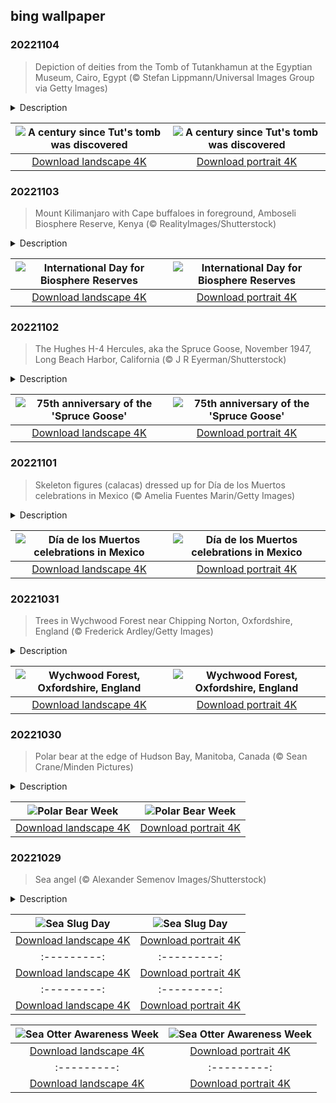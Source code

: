 ## bing wallpaper

### 20221104

> Depiction of deities from the Tomb of Tutankhamun at the Egyptian Museum, Cairo, Egypt (© Stefan Lippmann/Universal Images Group via Getty Images)

<details>
<summary>Description</summary>

> A hundred years ago today, British archaeologist and Egyptologist Howard Carter discovered the sarcophagus of Tutankhamun, better known as King Tut, in Egypt's Valley of the Kings. Though they first uncovered the tomb of the 'boy king' on November 4, 1922, Carter and crew took years to excavate the burial site. What they found astonished the world. It was loaded with more than 5,000 artifacts, including a solid gold coffin, face mask, thrones, archery bows, trumpets, a lotus chalice, furniture, food, wine, sandals, gold caps to protect Tut's toes, and fresh linen underwear. Because you should always bring clean undies, even when you're crossing into the realm of the dead.
> 
> Though Tut is considered a minor pharaoh by historians, the discovery of his tomb was one of the most significant in the history of archaeology. The burial site was remarkably well preserved—unlike many neighboring tombs, it was untouched by grave robbers, thanks to debris covering the entrance for most of the tomb's existence. In the 1960s, Egypt allowed the treasures of King Tut to leave the country for display, and the exhibit has traveled the world numerous times. Today, King Tut's death mask and sarcophagus are displayed here at the Egyptian Museum in Cairo.
> 
> 

</details>

| ![A century since Tut's tomb was discovered](https://cn.bing.com/th?id=OHR.Deities_EN-US8555427337_UHD.jpg&pid=hp&w=400&h=224&rs=1&c=4) | ![A century since Tut's tomb was discovered](https://cn.bing.com/th?id=OHR.Deities_EN-US8555427337_1080x1920.jpg&pid=hp&w=155&h=315&rs=1&c=4) |
|:---------:|:---------:|
| [Download landscape 4K](https://cn.bing.com/th?id=OHR.Deities_EN-US8555427337_UHD.jpg) | [Download portrait 4K](https://cn.bing.com/th?id=OHR.Deities_EN-US8555427337_1080x1920.jpg) |

### 20221103

> Mount Kilimanjaro with Cape buffaloes in foreground, Amboseli Biosphere Reserve, Kenya (© RealityImages/Shutterstock)

<details>
<summary>Description</summary>

> UNESCO designated November 3, 2022, the first annual International Day for Biosphere Reserves. Biosphere reserves are vast areas around the world used to promote biodiversity, cultural diversity, environmentally sustainable economic development, and research and education on how humans can coexist with nature.
> 
> The Amboseli Biosphere Reserve, which we feature today, is located on the Kenyan side of Mount Kilimanjaro and includes an amazing variety of ecological zones, including dry mountain forests, mountains, savannah rangelands, wetlands, and swamps. Elephants, lions, and giraffes make their home in the Amboseli. Designated a UNESCO biosphere reserve in 1980, Amboseli was a focus of a UN-sponsored program to ensure the long-term conservation of biodiversity in the area, partly by involving the local population in sustainable use.
> 
> 

</details>

| ![International Day for Biosphere Reserves](https://cn.bing.com/th?id=OHR.AmboseliBioshere_EN-US9391999022_UHD.jpg&pid=hp&w=400&h=224&rs=1&c=4) | ![International Day for Biosphere Reserves](https://cn.bing.com/th?id=OHR.AmboseliBioshere_EN-US9391999022_1080x1920.jpg&pid=hp&w=155&h=315&rs=1&c=4) |
|:---------:|:---------:|
| [Download landscape 4K](https://cn.bing.com/th?id=OHR.AmboseliBioshere_EN-US9391999022_UHD.jpg) | [Download portrait 4K](https://cn.bing.com/th?id=OHR.AmboseliBioshere_EN-US9391999022_1080x1920.jpg) |

### 20221102

> The Hughes H-4 Hercules, aka the Spruce Goose, November 1947, Long Beach Harbor, California (© J R Eyerman/Shutterstock)

<details>
<summary>Description</summary>

> Today we're looking back to a time when an eccentric billionaire's dream of reaching new heights was still a novel idea. It was 75 years ago today that Howard Hughes' 'flying boat,' dubbed the 'Spruce Goose,' made its one and only flight. Officially named the Hughes H-4 Hercules, the press persisted in calling it the 'Spruce Goose' even though it was constructed almost entirely of birch wood. The plane was commissioned in 1942 by American industrialist Henry Kaiser, who supplied ships to the US during World War II. Kaiser recruited Hughes—the film producer turned pilot, engineer, and business magnate—to build a flying cargo ship that could avoid German submarines while transporting troops and war supplies across the Atlantic. The contract called for three of the planes to be built within two years. Hughes was still working on the design when the war ended—in the end, he delivered only the one in our photo, two years after V-E Day.
> 
> Adjusted for inflation, the Spruce Goose cost roughly $213 million. It remains the largest flying boat ever built and when it was finished, it had the longest wingspan of any previously built aircraft at 320 feet, 11 inches. Even though the plane was no longer needed for the war effort, Hughes was committed to seeing it fly, which it did, but just barely. After liftoff, it flew at 135 mph roughly 70 feet above the water. It cruised for about a mile for a whopping 26 seconds. 'I put the sweat of my life into this thing,' Hughes had said just a few months prior, vowing to leave the country if it was a failure. Failure is in the eye of the beholder, however, as Hughes never left and his spending of government funds was considered reasonable, because, technically, the Spruce Goose did fly.
> 
> 

</details>

| ![75th anniversary of the 'Spruce Goose'](https://cn.bing.com/th?id=OHR.SpruceGoose_EN-US0021752220_UHD.jpg&pid=hp&w=400&h=224&rs=1&c=4) | ![75th anniversary of the 'Spruce Goose'](https://cn.bing.com/th?id=OHR.SpruceGoose_EN-US0021752220_1080x1920.jpg&pid=hp&w=155&h=315&rs=1&c=4) |
|:---------:|:---------:|
| [Download landscape 4K](https://cn.bing.com/th?id=OHR.SpruceGoose_EN-US0021752220_UHD.jpg) | [Download portrait 4K](https://cn.bing.com/th?id=OHR.SpruceGoose_EN-US0021752220_1080x1920.jpg) |

### 20221101

> Skeleton figures (calacas) dressed up for Día de los Muertos celebrations in Mexico (© Amelia Fuentes Marin/Getty Images)

<details>
<summary>Description</summary>

> It may seem odd to celebrate death—after all, it's the end of our personal era. But tell that to people who celebrate the Day of the Dead, or el Día de los Muertos, and they'll smile. They may explain that death is part of the circle of life, and as natural as any other human milestone. As our photo shows, the Day of the Dead is a big holiday in Mexico, where calacas—skeleton figures of musicians, workers, and other folks in merry scenes of everyday 'life'—lurk everywhere for weeks before the main event. Of course, living people also play dead for the day, donning skeleton outfits, masks, and grotesque makeup. Music, processions, and food add to the quirky, fun carnival atmosphere.
> 
> The Day of the Dead has deep roots in Mexico. In Aztec times, for example, the belief was that after people died, they traveled to the Land of the Dead, called Chicunamictlán. Mexico's pre-Hispanic beliefs eventually melded with Catholic celebrations of All Saints' Day and All Souls' Day to create the joyous event celebrated today. Families leave food or other gifts on their loved ones' graves or on homemade altars called 'ofrendas,' welcoming deceased relatives for the day. No wonder it's viewed as a happy holiday—you get to hang out with the spirits of the dearly loved people whom you've lost. (Just don't let Uncle Joe tell one of his jokes.)
> 
> 

</details>

| ![Día de los Muertos celebrations in Mexico](https://cn.bing.com/th?id=OHR.Calacas_EN-US6430903741_UHD.jpg&pid=hp&w=400&h=224&rs=1&c=4) | ![Día de los Muertos celebrations in Mexico](https://cn.bing.com/th?id=OHR.Calacas_EN-US6430903741_1080x1920.jpg&pid=hp&w=155&h=315&rs=1&c=4) |
|:---------:|:---------:|
| [Download landscape 4K](https://cn.bing.com/th?id=OHR.Calacas_EN-US6430903741_UHD.jpg) | [Download portrait 4K](https://cn.bing.com/th?id=OHR.Calacas_EN-US6430903741_1080x1920.jpg) |

### 20221031

> Trees in Wychwood Forest near Chipping Norton, Oxfordshire, England (© Frederick Ardley/Getty Images)

<details>
<summary>Description</summary>

> What better way to spend Halloween than with a ghostly apparition in a scary haunted forest? Today we've (ill-advisedly?) wandered into Wychwood, an English forest with more than its share of spooky backstory. Many people walking in these woods have reported unexplained phenomena, such as feeling a hand on their shoulder and turning to find…no one. Or hearing children wailing as they're driven through the forest in a ghostly horse-drawn carriage.
> 
> But maybe the most spine-tingling yarn linked to Wychwood is that of Amy Robsart, whose ghost is said to haunt the forest. Born almost 500 years ago, she was the first wife of Robert Dudley, Earl of Leicester, a favorite—and perhaps love interest—of Elizabeth I of England. Robsart died mysteriously from a fall down the stairs in Cumnor Place, the couple's rented home in Oxfordshire, while Dudley was away at the royal court. But was it murder? Suicide? A simple misstep? Theories and conspiracies abound to this day.
> 
> Legend has it that her apparition lingered at the foot of the stairs, screaming, and Dudley never slept in that house again. But later, as he rode through Wychwood one day, the specter of Robsart caught up with him and told him he'd be dead within 10 days—and he was. So, if you find yourself walking in Wychwood this Halloween, or any night, stay clear of ghostly women with dire warnings. [Note: This photo was enhanced with the help of AI image-generating tools.]

</details>

| ![Wychwood Forest, Oxfordshire, England](https://cn.bing.com/th?id=OHR.WychwoodForest_EN-US6378774990_UHD.jpg&pid=hp&w=400&h=224&rs=1&c=4) | ![Wychwood Forest, Oxfordshire, England](https://cn.bing.com/th?id=OHR.WychwoodForest_EN-US6378774990_1080x1920.jpg&pid=hp&w=155&h=315&rs=1&c=4) |
|:---------:|:---------:|
| [Download landscape 4K](https://cn.bing.com/th?id=OHR.WychwoodForest_EN-US6378774990_UHD.jpg) | [Download portrait 4K](https://cn.bing.com/th?id=OHR.WychwoodForest_EN-US6378774990_1080x1920.jpg) |

### 20221030

> Polar bear at the edge of Hudson Bay, Manitoba, Canada (© Sean Crane/Minden Pictures)

<details>
<summary>Description</summary>

> The largest carnivore on land roams the icy north. Polar bears like this one spend much of their lives on sea ice rather than terra firma, stalking their favorite prey: seals. Superbly insulated against the cold, polar bears are uniquely suited for life on the ice—so they're especially vulnerable to a warming planet. Their plight is the focus of Polar Bear Week, observed the first week of every November, bringing attention to these creatures who live far out of sight of most humans.
> 
> Polar bears live in portions of Greenland, Norway, Russia, Alaska, and Canada. Most of Canada's polar bears live near the vast Hudson Bay, seen here near the delta of the Seal River. As summer ends, hungry bears who have been living on fat reserves for months gather on the shores of Hudson Bay, waiting for ice to form so they can return to the hunt. Due to climate change, the ice-free period of summer has grown longer, cutting short the bears' hunting season and making human-bear encounters more likely. And while the latter may seem like good news for bear-watchers, these maritime beasts are best viewed from afar.
> 
> 

</details>

| ![Polar Bear Week](https://cn.bing.com/th?id=OHR.SealRiver_EN-US6267835630_UHD.jpg&pid=hp&w=400&h=224&rs=1&c=4) | ![Polar Bear Week](https://cn.bing.com/th?id=OHR.SealRiver_EN-US6267835630_1080x1920.jpg&pid=hp&w=155&h=315&rs=1&c=4) |
|:---------:|:---------:|
| [Download landscape 4K](https://cn.bing.com/th?id=OHR.SealRiver_EN-US6267835630_UHD.jpg) | [Download portrait 4K](https://cn.bing.com/th?id=OHR.SealRiver_EN-US6267835630_1080x1920.jpg) |

### 20221029

> Sea angel (© Alexander Semenov Images/Shutterstock)

<details>
<summary>Description</summary>

> Swimming into view like an oceanic Halloween specter, today's 'sea angel' is one of about 3,000 sea slug species. Sea slugs can be found in all the oceans and seas of the world. Scientifically known as nudibranchs, sea slugs are mollusks and today is the day the world celebrates them. What, you didn't know? Perhaps that's because technically it's the birthday of the premier authority on all things related to sea slugs, Terry Gosliner. Gosliner has identified nearly half of the known sea slug species in the world, has written 150 scientific papers about them, and has personally named around 350 individual species. 'Everything about them just piques the imagination,' he says. So, we're saying 'Happy birthday, Terry' by taking a moment to examine the sea angel.
> 
> Sea angels are classified in six different families, and they're all remarkably small, with the largest being only about 3 inches long. They can be found anywhere from under the ice in arctic waters to tropical seas and all points in between. Gelatinous in nature, they're also mostly see-through. You see those 'wings' there in the photo? They allow the sea angel to 'fly' around in the water at about 0.22 mph, which may not seem very fast, but it's about twice as fast as its most common prey, the sea butterfly. Belying their name, these angels are ambush predators that actively attack and extract sea butterflies (technically sea snails) from their shells. Some species of sea angels emit a toxin to keep predators away, which has caused other sea creatures to carry them around as a sort of underwater pepper spray to fend off their own predators. Given this, maybe 'sea guardian angel' would be a more fitting name. Someone call Terry.
> 
> 

</details>

| ![Sea Slug Day](https://cn.bing.com/th?id=OHR.SeaAngel_EN-US5531672696_UHD.jpg&pid=hp&w=400&h=224&rs=1&c=4) | ![Sea Slug Day](https://cn.bing.com/th?id=OHR.SeaAngel_EN-US5531672696_1080x1920.jpg&pid=hp&w=155&h=315&rs=1&c=4) |
|:---------:|:---------:|
| [Download landscape 4K](https://cn.bing.com/th?id=OHR.SeaAngel_EN-US5531672696_UHD.jpg) | [Download portrait 4K](https://cn.bing.com/th?id=OHR.SeaAngel_EN-US5531672696_1080x1920.jpg) |OHR.DarkSkyAcadia_EN-US6966527964_1080x1920.jpg) |.bing.com/th?id=OHR.GoldenJellyfish_EN-US6743816471_1080x1920.jpg&pid=hp&w=155&h=315&rs=1&c=4) |
|:---------:|:---------:|
| [Download landscape 4K](https://cn.bing.com/th?id=OHR.GoldenJellyfish_EN-US6743816471_UHD.jpg) | [Download portrait 4K](https://cn.bing.com/th?id=OHR.GoldenJellyfish_EN-US6743816471_1080x1920.jpg) |ng.com/th?id=OHR.LastDollarRoad_EN-US7923638318_UHD.jpg&pid=hp&w=400&h=224&rs=1&c=4) | ![First day of autumn](https://cn.bing.com/th?id=OHR.LastDollarRoad_EN-US7923638318_1080x1920.jpg&pid=hp&w=155&h=315&rs=1&c=4) |
|:---------:|:---------:|
| [Download landscape 4K](https://cn.bing.com/th?id=OHR.LastDollarRoad_EN-US7923638318_UHD.jpg) | [Download portrait 4K](https://cn.bing.com/th?id=OHR.LastDollarRoad_EN-US7923638318_1080x1920.jpg) |ppers who hunted otters to near extinction before they were protected by law. Although sea otter populations have rebounded, they are still considered endangered. Otters live along the Pacific Coast of North America, from California up to Alaska. Although they can walk on land, they almost never find the need or desire to, even when it's nap time. When they're ready for a snooze, they'll raft up, wrap themselves in a strand of kelp to keep them from drifting away, and recline on the world's biggest waterbed.

</details>

| ![Sea Otter Awareness Week](https://cn.bing.com/th?id=OHR.SitkaOtters_EN-US7714053956_UHD.jpg&pid=hp&w=400&h=224&rs=1&c=4) | ![Sea Otter Awareness Week](https://cn.bing.com/th?id=OHR.SitkaOtters_EN-US7714053956_1080x1920.jpg&pid=hp&w=155&h=315&rs=1&c=4) |
|:---------:|:---------:|
| [Download landscape 4K](https://cn.bing.com/th?id=OHR.SitkaOtters_EN-US7714053956_UHD.jpg) | [Download portrait 4K](https://cn.bing.com/th?id=OHR.SitkaOtters_EN-US7714053956_1080x1920.jpg) |oo_EN-US7569665443_UHD.jpg&pid=hp&w=400&h=224&rs=1&c=4) | ![World Bamboo Day](https://cn.bing.com/th?id=OHR.ArashiyamaBamboo_EN-US7569665443_1080x1920.jpg&pid=hp&w=155&h=315&rs=1&c=4) |
|:---------:|:---------:|
| [Download landscape 4K](https://cn.bing.com/th?id=OHR.ArashiyamaBamboo_EN-US7569665443_UHD.jpg) | [Download portrait 4K](https://cn.bing.com/th?id=OHR.ArashiyamaBamboo_EN-US7569665443_1080x1920.jpg) |